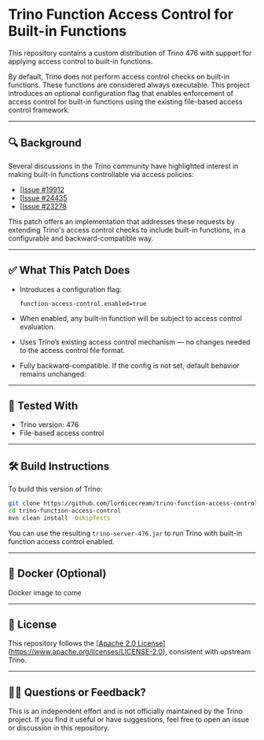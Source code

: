 # Trino Function Access Control for Built-in Functions

This repository contains a custom distribution of Trino 476 with support for applying access control to built-in functions.

By default, Trino does not perform access control checks on built-in functions. These functions are considered always executable. This project introduces an optional configuration flag that enables enforcement of access control for built-in functions using the existing file-based access control framework.

---

## 🔍 Background

Several discussions in the Trino community have highlighted interest in making built-in functions controllable via access policies:

* [[Issue #19912](https://github.com/trinodb/trino/issues/19912)
* [[Issue #24435](https://github.com/trinodb/trino/issues/24435)
* [[Issue #23278](https://github.com/trinodb/trino/issues/23278)

This patch offers an implementation that addresses these requests by extending Trino's access control checks to include built-in functions, in a configurable and backward-compatible way.

---

## ✅ What This Patch Does

* Introduces a configuration flag:

  ```
  function-access-control.enabled=true
  ```

* When enabled, any built-in function will be subject to access control evaluation.

* Uses Trino’s existing access control mechanism — no changes needed to the access control file format.

* Fully backward-compatible. If the config is not set, default behavior remains unchanged.

---

## 🧪 Tested With

* Trino version: 476
* File-based access control

---

## 🛠 Build Instructions

To build this version of Trino:

```bash
git clone https://github.com/lordicecream/trino-function-access-control.git
cd trino-function-access-control
mvn clean install -DskipTests
```

You can use the resulting `trino-server-476.jar` to run Trino with built-in function access control enabled.

---

## 📆 Docker (Optional)

Docker image to come

---

## 📄 License

This repository follows the [[Apache 2.0 License](https://www.apache.org/licenses/LICENSE-2.0)](https://www.apache.org/licenses/LICENSE-2.0), consistent with upstream Trino.

---

## 🙋‍♂️ Questions or Feedback?

This is an independent effort and is not officially maintained by the Trino project. If you find it useful or have suggestions, feel free to open an issue or discussion in this repository.
